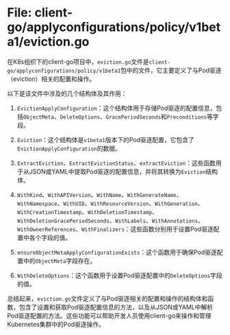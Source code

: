 # File: client-go/applyconfigurations/policy/v1beta1/eviction.go

在K8s组织下的client-go项目中，`eviction.go`文件是`client-go/applyconfigurations/policy/v1beta1`包中的文件，它主要定义了与Pod驱逐（eviction）相关的配置和操作。

以下是该文件中涉及的几个结构体及其作用：

1. `EvictionApplyConfiguration`：这个结构体用于存储Pod驱逐的配置信息，包括`ObjectMeta`、`DeleteOptions`、`GracePeriodSeconds`和`Preconditions`等字段。

2. `Eviction`：这个结构体是`v1beta1`版本下的Pod驱逐配置，它包含了`EvictionApplyConfiguration`的数据。

3. `ExtractEviction`、`ExtractEvictionStatus`、`extractEviction`：这些函数用于从JSON或YAML中提取Pod驱逐的配置信息，并将其转换为`Eviction`结构体。

4. `WithKind`、`WithAPIVersion`、`WithName`、`WithGenerateName`、`WithNamespace`、`WithUID`、`WithResourceVersion`、`WithGeneration`、`WithCreationTimestamp`、`WithDeletionTimestamp`、`WithDeletionGracePeriodSeconds`、`WithLabels`、`WithAnnotations`、`WithOwnerReferences`、`WithFinalizers`：这些函数分别用于设置Pod驱逐配置中各个字段的值。

5. `ensureObjectMetaApplyConfigurationExists`：这个函数用于确保Pod驱逐配置中的`ObjectMeta`字段存在。

6. `WithDeleteOptions`：这个函数用于设置Pod驱逐配置中的`DeleteOptions`字段的值。

总结起来，`eviction.go`文件定义了与Pod驱逐相关的配置和操作的结构体和函数，包含了设置和获取Pod驱逐配置信息的方法，以及从JSON或YAML中解析Pod驱逐配置的方法。这些功能可以帮助开发人员使用client-go来操作和管理Kubernetes集群中的Pod驱逐操作。

